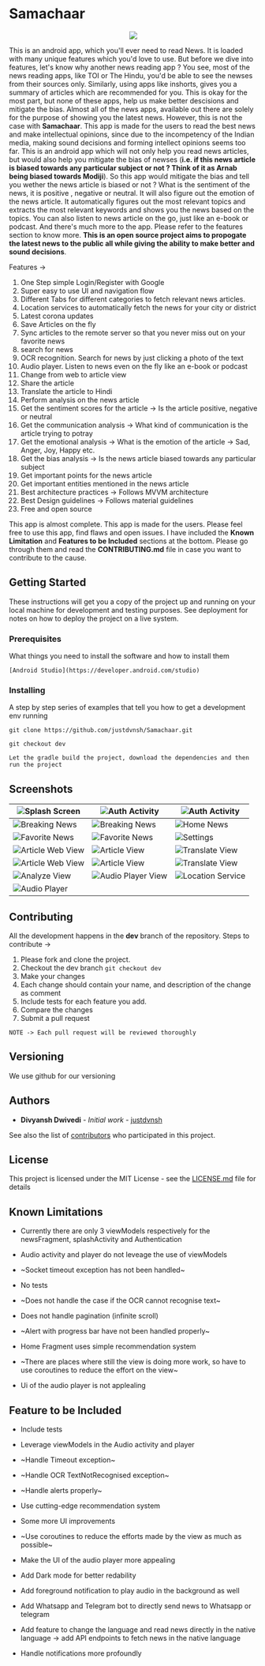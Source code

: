 # Samachaar

<p align="center">
    <img src="docs/logo.png" />
</p>

This is an android app, which you'll ever need to read News. It is loaded with many unique features which you'd love to use. But before we dive into features, let's know why another news reading app ? You see, most of the news reading apps, like TOI or The Hindu, you'd be able to see the newses from their sources only. Similarly, using apps like inshorts, gives you a summary of articles which are recommended for you. This is okay for the most part, but none of these apps, help us make better descisions and mitigate the bias. Almost all of the news apps, available out there are solely for the purpose of showing you the latest news. However, this is not the case with __Samachaar__. This app is made for the users to read the best news and make intellectual opinions, since due to the incompetency of the Indian media, making sound decisions and forming intellect opinions seems too far.
This is an android app which will not only help you read news articles, but would also help you mitigate the bias of newses (__i.e. if this news article is biased towards any particular subject or not ? Think of it as Arnab being biased towards Modiji__). So this app would mitigate the bias and tell you wether the news article is biased or not ? What is the sentiment of the news, it is positive , negative or neutral. It will also figure out the emotion of the news article. It automatically figures out the most relevant topics and extracts the most relevant keywords and shows you the news based on the topics. You can also listen to news article on the go, just like an e-book or podcast. And there's much more to the app. Please refer to the features section to know more. __This is an open source project aims to propogate the latest news to the public all while giving the ability to make better and sound decisions__.

Features -> 
1. One Step simple Login/Register with Google
2. Super easy to use UI and navigation flow
3. Different Tabs for different categories to fetch relevant news articles.
4. Location services to automatically fetch the news for your city or district
5. Latest corona updates
6. Save Articles on the fly
7. Sync articles to the remote server so that you never miss out on your favorite news
8. search for news
9. OCR recognition. Search for news by just clicking a photo of the text
10. Audio player. Listen to news even on the fly like an e-book or podcast
11. Change from web to article view
12. Share the article
13. Translate the article to Hindi
14. Perform analysis on the news article
15. Get the sentiment scores for the article -> Is the article positive, negative or neutral
16. Get the communication analysis -> What kind of communication is the article trying to potray
17. Get the emotional analysis -> What is the emotion of the article -> Sad, Anger, Joy, Happy etc.
18. Get the bias analysis -> Is the news article biased towards any particular subject
19. Get important points for the news article
20. Get important entities mentioned in the news article
21. Best architecture practices -> Follows MVVM
architecture
22. Best Design guidelines -> Follows material guidelines
23. Free and open source

This app is almost complete. This app is made for the users. Please feel free to use this app, find flaws and open issues. I have included the __Known Limitation__ and __Features to be Included__ sections at the bottom. Please go through them and read the __CONTRIBUTING.md__ file in case you want to contribute to the cause.

## Getting Started

These instructions will get you a copy of the project up and running on your local machine for development and testing purposes. See deployment for notes on how to deploy the project on a live system.

### Prerequisites

What things you need to install the software and how to install them

```
[Android Studio](https://developer.android.com/studio)
```

### Installing

A step by step series of examples that tell you how to get a development env running

```
git clone https://github.com/justdvnsh/Samachaar.git
```

```
git checkout dev
```

```
Let the gradle build the project, download the dependencies and then run the project
```

## Screenshots

|![Splash Screen](docs/splash.jpg)|![Auth Activity](docs/authActivity.jpg)|![Auth Activity](docs/authActivity2.jpg)
|--|--|--|
|![Breaking News](docs/BreakingNews.jpg)|![Breaking News](docs/BreakingNews2.jpg)|![Home News](docs/homeFragment.jpg)
|![Favorite News](docs/saved.jpg)|![Favorite News](docs/saved2.jpg)|![Settings](docs/settings.jpg)
|![Article Web View](docs/ArticleWebView.jpg)|![Article View](docs/ArticleView.jpg)|![Translate View](docs/translate.jpg)
|![Article Web View](docs/ArticleWebView.jpg)|![Article View](docs/ArticleView.jpg)|![Translate View](docs/translate.jpg)
|![Analyze View](docs/analyze.jpg)|![Audio Player View](docs/audioPlayerActivity.jpg)|![Location Service](docs/locationService.jpg)
|![Audio Player](docs/audioPlayer.jpg)


## Contributing

All the development happens in the __dev__ branch of the repository. Steps to contribute ->

1. Please fork and clone the project.
2. Checkout the dev branch ```git checkout dev```
3. Make your changes 
4. Each change should contain your name, and description of the change as comment
5. Include tests for each feature you add.
6. Compare the changes
7. Submit a pull request

```
NOTE -> Each pull request will be reviewed thoroughly
```

## Versioning

We use github for our versioning

## Authors

* **Divyansh Dwivedi** - *Initial work* - [justdvnsh](https://github.com/justdvnsh)

See also the list of [contributors](https://github.com/justdvnsh/Samachaar/contributors) who participated in this project.

## License

This project is licensed under the MIT License - see the [LICENSE.md](LICENSE.md) file for details

## Known Limitations

* Currently there are only 3 viewModels respectively for the newsFragment, splashActivity and Authentication

* Audio activity and player do not leveage the use of viewModels

* ~Socket timeout exception has not been handled~

* No tests

* ~Does not handle the case if the OCR cannot recognise text~

* Does not handle pagination (infinite scroll)

* ~Alert with progress bar have not been handled properly~

* Home Fragment uses simple recommendation system

* ~There are places where still the view is doing more work, so have to use coroutines to reduce the effort on the view~

* Ui of the audio player is not applealing

## Feature to be Included

* Include tests

* Leverage viewModels in the Audio activity and player

* ~Handle Timeout exception~

* ~Handle OCR TextNotRecognised exception~

* ~Handle alerts properly~

* Use cutting-edge recommendation system

* Some more UI improvements

* ~Use coroutines to reduce the efforts made by the view as much as possible~

* Make the UI of the audio player more appealing

* Add Dark mode for better redability

* Add foreground notification to play audio in the background as well

* Add Whatsapp and Telegram bot to directly send news to Whatsapp or telegram

* Add feature to change the language and read news directly in the native language -> add API endpoints to fetch news in the native language

* Handle notifications more profoundly 
